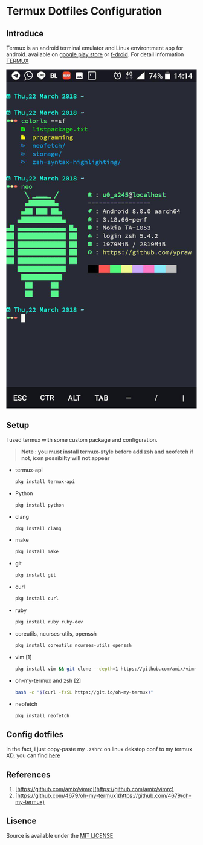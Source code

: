 # Termux Dotfiles Configuration

## Introduce
Termux is an android terminal emulator and
Linux environtment app for android.
available on [google play store](https://play.google.com/store/apps/details?id=com.termux) or [f-droid](https://f-droid.org/repository/browse/?fdid=com.termux).
For detail information [TERMUX](https://github.com/termux/termux-app)

![ss](/screenshoot/photo.jpg)
## Setup 
I used termux with some custom package and configuration.

> **__Note : you must install termux-style before add zsh and neofetch if not, icon possibilty will not appear__**

* termux-api
    ```bash
    pkg install termux-api
    ```

* Python
    ```bash
    pkg install python
    ```

* clang
    ```bash
    pkg install clang
    ```

* make
    ```bash
    pkg install make
    ```
* git
    ```bash
    pkg install git
    ```
 * curl
    ```bash
    pkg install curl
    ```

* ruby
    ```bash
    pkg install ruby ruby-dev
    ```

* coreutils, ncurses-utils, openssh    
    ```bash
    pkg install coreutils ncurses-utils openssh
    ```

* vim [1]
    ```bash
    pkg install vim && git clone --depth=1 https://github.com/amix/vimrc.git ~/.vim_runtime && sh ~/.vim_runtime/install_awesome_vimrc.sh 
    ```

* oh-my-termux and zsh [2]
    ```bash
    bash -c "$(curl -fsSL https://git.io/oh-my-termux)" 
    ```
* neofetch
    ```bash
    pkg install neofetch
    ```

## Config dotfiles
in the fact, i just copy-paste my ```.zshrc``` on linux dekstop conf to my termux XD, you can find [here](https://github.com/ypraw/myDotfiles//tree/master/zsh)

##  References
1. [https://github.com/amix/vimrc](https://github.com/amix/vimrc)
2. [https://github.com/4679/oh-my-termux](https://github.com/4679/oh-my-termux)

## Lisence
Source is available under the [MIT LICENSE](LICENSE.md)
